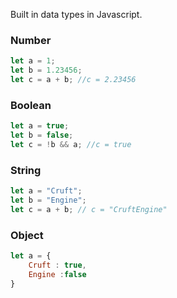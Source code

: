 Built in data types in Javascript.



### Number
```javascript
let a = 1;
let b = 1.23456;
let c = a + b; //c = 2.23456
```

### Boolean
```javascript
let a = true;
let b = false;
let c = !b && a; //c = true
```

### String
```javascript
let a = "Cruft";
let b = "Engine";
let c = a + b; // c = "CruftEngine"
```

### Object
```javascript
let a = { 
	Cruft : true, 
	Engine :false 
}
```
